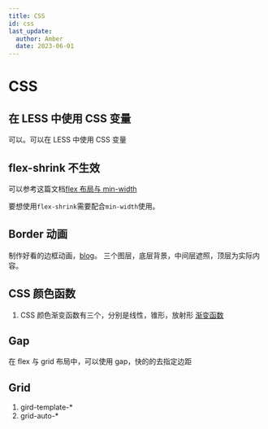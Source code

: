 ```yaml
---
title: CSS
id: css
last_update:
  author: Amber
  date: 2023-06-01
---
```


# CSS

## 在 LESS 中使用 CSS 变量

可以。可以在 LESS 中使用 CSS 变量

<!--truncate-->

## flex-shrink 不生效

可以参考这篇文档[flex 布局与 min-width](https://blog.tcs-y.com/2021/09/23/flex-content-min-width/)

要想使用`flex-shrink`需要配合`min-width`使用。

## Border 动画

制作好看的边框动画，[blog](https://web.dev/css-border-animations/)。
三个图层，底层背景，中间层遮照，顶层为实际内容。

## CSS 颜色函数

1. CSS 颜色渐变函数有三个，分别是线性，锥形，放射形 [渐变函数](https://developer.mozilla.org/en-US/docs/Web/CSS/gradient)

## Gap

在 flex 与 grid 布局中，可以使用 gap，快的的去指定边距

## Grid

1. gird-template-\*
2. grid-auto-\*
